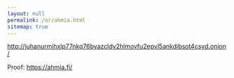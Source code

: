 ```yaml
---
layout: null
permalink: /or/ahmia.html
sitemap: true
---
```


http://juhanurmihxlp77nkq76byazcldy2hlmovfu2epvl5ankdibsot4csyd.onion/

Proof: https://ahmia.fi/
